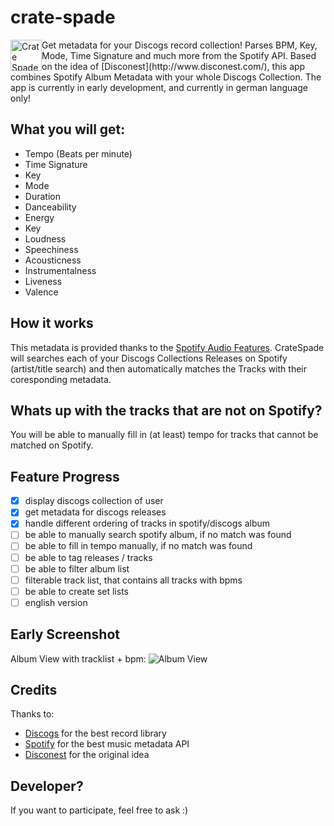 # crate-spade
<img src="http://i.imgur.com/3LCkQSA.jpg" alt="Crate Spade Cheap Logo" style="width: 50px;height:50px;float:left"/>
Get metadata for your Discogs record collection! Parses BPM, Key, Mode, Time Signature and much more from the Spotify API.
Based on the idea of [Disconest](http://www.disconest.com/), this app combines Spotify Album Metadata with your whole Discogs Collection. The app is currently in early development, and currently in german language only!

## What you will get:
- Tempo (Beats per minute)
- Time Signature
- Key
- Mode
- Duration
- Danceability
- Energy
- Key
- Loudness
- Speechiness
- Acousticness
- Instrumentalness
- Liveness
- Valence

## How it works
This metadata is provided thanks to the [Spotify Audio Features](https://developer.spotify.com/web-api/get-audio-features/).
CrateSpade will searches each of your Discogs Collections Releases on Spotify (artist/title search) and then automatically matches the Tracks with their coresponding metadata.

## Whats up with the tracks that are not on Spotify?
You will be able to manually fill in (at least) tempo for tracks that cannot be matched on Spotify.

## Feature Progress
- [x] display discogs collection of user
- [x] get metadata for discogs releases
- [x] handle different ordering of tracks in spotify/discogs album
- [ ] be able to manually search spotify album, if no match was found
- [ ] be able to fill in tempo manually, if no match was found
- [ ] be able to tag releases / tracks
- [ ] be able to filter album list
- [ ] filterable track list, that contains all tracks with bpms
- [ ] be able to create set lists
- [ ] english version

## Early Screenshot
Album View with tracklist + bpm:
![Album View](http://i.imgur.com/tS1rM47.jpg)

## Credits
Thanks to:
- [Discogs](https://www.discogs.com/) for the best record library
- [Spotify](https://www.spotify.com/) for the best music metadata API
- [Disconest](http://www.disconest.com/) for the original idea

## Developer?
If you want to participate, feel free to ask :)
